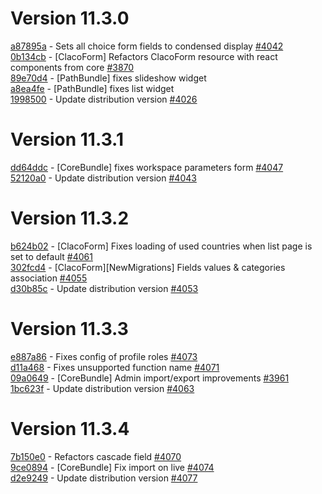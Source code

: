 # Version 11.3.0  

[a87895a](https://github.com/claroline/Distribution/commit/a87895a) - Sets all choice form fields to condensed display [#4042](https://github.com/claroline/Distribution/pull/4042)  
[0b134cb](https://github.com/claroline/Distribution/commit/0b134cb) - [ClacoForm] Refactors ClacoForm resource with react components from core [#3870](https://github.com/claroline/Distribution/pull/3870)  
[89e70d4](https://github.com/claroline/Distribution/commit/89e70d4) - [PathBundle] fixes slideshow widget  
[a8ea4fe](https://github.com/claroline/Distribution/commit/a8ea4fe) - [PathBundle] fixes list widget  
[1998500](https://github.com/claroline/Distribution/commit/1998500) - Update distribution version [#4026](https://github.com/claroline/Distribution/pull/4026)  

# Version 11.3.1  

[dd64ddc](https://github.com/claroline/Distribution/commit/dd64ddc) - [CoreBundle] fixes workspace parameters form [#4047](https://github.com/claroline/Distribution/pull/4047)  
[52120a0](https://github.com/claroline/Distribution/commit/52120a0) - Update distribution version [#4043](https://github.com/claroline/Distribution/pull/4043)  

# Version 11.3.2  

[b624b02](https://github.com/claroline/Distribution/commit/b624b02) - [ClacoForm] Fixes loading of used countries when list page is set to default [#4061](https://github.com/claroline/Distribution/pull/4061)  
[302fcd4](https://github.com/claroline/Distribution/commit/302fcd4) - [ClacoForm][NewMigrations] Fields values & categories association [#4055](https://github.com/claroline/Distribution/pull/4055)  
[d30b85c](https://github.com/claroline/Distribution/commit/d30b85c) - Update distribution version [#4053](https://github.com/claroline/Distribution/pull/4053)  

# Version 11.3.3  

[e887a86](https://github.com/claroline/Distribution/commit/e887a86) - Fixes config of profile roles [#4073](https://github.com/claroline/Distribution/pull/4073)  
[d11a468](https://github.com/claroline/Distribution/commit/d11a468) - Fixes unsupported function name [#4071](https://github.com/claroline/Distribution/pull/4071)  
[09a0649](https://github.com/claroline/Distribution/commit/09a0649) - [CoreBundle] Admin import/export improvements [#3961](https://github.com/claroline/Distribution/pull/3961)  
[1bc623f](https://github.com/claroline/Distribution/commit/1bc623f) - Update distribution version [#4063](https://github.com/claroline/Distribution/pull/4063)  

# Version 11.3.4  

[7b150e0](https://github.com/claroline/Distribution/commit/7b150e0) - Refactors cascade field [#4070](https://github.com/claroline/Distribution/pull/4070)  
[9ce0894](https://github.com/claroline/Distribution/commit/9ce0894) - [CoreBundle] Fix import on live [#4074](https://github.com/claroline/Distribution/pull/4074)  
[d2e9249](https://github.com/claroline/Distribution/commit/d2e9249) - Update distribution version [#4077](https://github.com/claroline/Distribution/pull/4077)  

